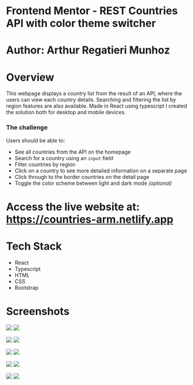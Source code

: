 # Frontend Mentor - REST Countries API with color theme switcher

# Author: Arthur Regatieri Munhoz
# Overview

This webpage displays a country list from the result of an API, where the users can view each country details. Searching and filtering the list by region features are also available.
Made in React using typescript I created the solution both for desktop and mobile devices.
### The challenge

Users should be able to:

- See all countries from the API on the homepage
- Search for a country using an `input` field
- Filter countries by region
- Click on a country to see more detailed information on a separate page
- Click through to the border countries on the detail page
- Toggle the color scheme between light and dark mode *(optional)*

# Access the live website at: https://countries-arm.netlify.app

# Tech Stack

- React
- Typescript
- HTML
- CSS
- Bootstrap
# Screenshots

![](./screenshots/list-light.png)
![](./screenshots/list-dark.png)

![](./screenshots/list-mobile-light.png)
![](./screenshots/list-mobile-dark.png)

![](./screenshots/list-dark-regions.png)
![](./screenshots/list-dark-region-selected.png)

![](./screenshots/details-light.png)
![](./screenshots/details-dark.png)

![](./screenshots/details-mobile-light.png)
![](./screenshots/details-mobile-dark.png)